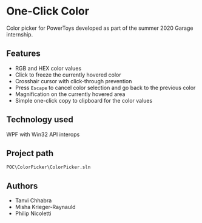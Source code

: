 # One-Click Color

Color picker for PowerToys developed as part of the summer 2020 Garage internship.

## Features

- RGB and HEX color values
- Click to freeze the currently hovered color
- Crosshair cursor with click-through prevention
- Press `Escape` to cancel color selection and go back to the previous color
- Magnification on the currently hovered area
- Simple one-click copy to clipboard for the color values

## Technology used

WPF with Win32 API interops

## Project path

`POC\ColorPicker\ColorPicker.sln`

## Authors

- Tanvi Chhabra
- Misha Krieger-Raynauld
- Philip Nicoletti
